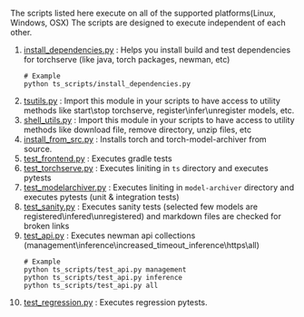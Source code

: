 The scripts listed here execute on all of the supported platforms(Linux, Windows, OSX)
The scripts are designed to execute independent of each other.


1. [install_dependencies.py](install_dependencies.py) : Helps you install build and test dependencies for torchserve (like java, torch packages, newman, etc)
   ```
   # Example
   python ts_scripts/install_dependencies.py

2. [tsutils.py](tsutils.py.py) : Import this module in your scripts to have access to utility methods like start\stop torchserve, register\infer\unregister models, etc.
3. [shell_utils.py](shell_utils.py) : Import this module in your scripts to have access to utility methods like download file, remove directory, unzip files, etc
4. [install_from_src.py](install_from_src.py) : Installs torch and torch-model-archiver from source.
5. [test_frontend.py](test_frontend.py) : Executes gradle tests
6. [test_torchserve.py](test_torchserve.py) : Executes liniting in `ts` directory and executes pytests
7. [test_modelarchiver.py](test_modelarchiver.py) : Executes liniting in `model-archiver` directory and executes pytests (unit & integration tests)
8. [test_sanity.py](test_sanity.py) : Executes sanity tests (selected few models are registered\infered\unregistered) and markdown files are checked for broken links
9. [test_api.py](test_api.py) : Executes newman api collections (management\inference\increased_timeout_inference\https\all)
   ```
   # Example
   python ts_scripts/test_api.py management
   python ts_scripts/test_api.py inference
   python ts_scripts/test_api.py all
   ```
10. [test_regression.py](test_regression.py) : Executes regression pytests.